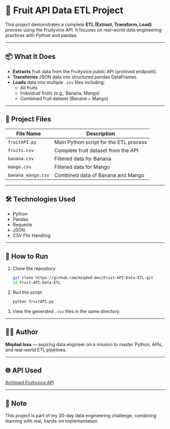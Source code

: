 
# 🍓 Fruit API Data ETL Project

This project demonstrates a complete **ETL (Extract, Transform, Load)** process using the Fruityvice API. It focuses on real-world data engineering practices with Python and pandas.

---

## 📦 What It Does

- **Extracts** fruit data from the Fruityvice public API (archived endpoint).
- **Transforms** JSON data into structured pandas DataFrames.
- **Loads** data into multiple `.csv` files including:
  - All fruits
  - Individual fruits (e.g., Banana, Mango)
  - Combined fruit dataset (Banana + Mango)

---

## 📁 Project Files

| File Name           | Description                                 |
|---------------------|---------------------------------------------|
| `fruitAPI.py`       | Main Python script for the ETL process      |
| `fruits.csv`        | Complete fruit dataset from the API         |
| `banana.csv`        | Filtered data for Banana                    |
| `mango.csv`         | Filtered data for Mango                     |
| `banana_mango.csv`  | Combined data of Banana and Mango           |

---

## 🛠️ Technologies Used

- Python
- Pandas
- Requests
- JSON
- CSV File Handling

---

## 🔧 How to Run

1. Clone the repository  
   ```bash
   git clone https://github.com/miqdad-dev/Fruit-API-Data-ETL.git
   cd Fruit-API-Data-ETL
   ```

2. Run the script  
   ```bash
   python fruitAPI.py
   ```

3. View the generated `.csv` files in the same directory.

---

## 🙋‍♂️ Author

**Miqdad Issa** — aspiring data engineer on a mission to master Python, APIs, and real-world ETL pipelines.

---

## 🌐 API Used

[Archived Fruityvice API](https://web.archive.org/web/20240929211114/https://fruityvice.com/api/fruit/all)

---

## 📌 Note

This project is part of my 30-day data engineering challenge, combining learning with real, hands-on implementation.
